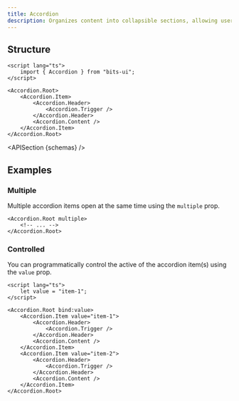 ```yaml
---
title: Accordion
description: Organizes content into collapsible sections, allowing users to focus on one section at a time.
---
```


<script>
	import { APISection, ComponentPreview, AccordionDemo } from '@/components/index.js'
	export let schemas
</script>

<ComponentPreview name="accordion-demo" comp="Accordion">

<AccordionDemo slot="preview" />

</ComponentPreview>

## Structure

```svelte
<script lang="ts">
	import { Accordion } from "bits-ui";
</script>

<Accordion.Root>
	<Accordion.Item>
		<Accordion.Header>
			<Accordion.Trigger />
		</Accordion.Header>
		<Accordion.Content />
	</Accordion.Item>
</Accordion.Root>
```

<APISection {schemas} />

## Examples

### Multiple

Multiple accordion items open at the same time using the `multiple` prop.

```svelte showLineNumbers {1}
<Accordion.Root multiple>
	<!-- ... -->
</Accordion.Root>
```

### Controlled

You can programmatically control the active of the accordion item(s) using the `value` prop.

```svelte showLineNumbers
<script lang="ts">
	let value = "item-1";
</script>

<Accordion.Root bind:value>
	<Accordion.Item value="item-1">
		<Accordion.Header>
			<Accordion.Trigger />
		</Accordion.Header>
		<Accordion.Content />
	</Accordion.Item>
	<Accordion.Item value="item-2">
		<Accordion.Header>
			<Accordion.Trigger />
		</Accordion.Header>
		<Accordion.Content />
	</Accordion.Item>
</Accordion.Root>
```
